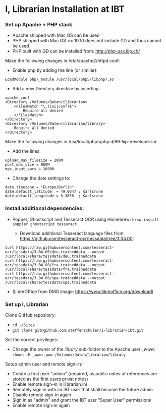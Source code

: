 # I, Librarian Installation at IBT

### Set up Apache + PHP stack

* Apache shipped with Mac OS can be used
* PHP shipped with Mac OS >= 10.10 does not include GD and thus cannot be used
* PHP built with GD can be installed from: http://php-osx.liip.ch/

Make the following changes in /etc/apache2/httpd.conf:

* Enable php by adding the line (or similar):

`LoadModule php7_module /usr/local/php5/libphp7.so`

* Add a new Directory directive by inserting:

```
apache_conf
<Directory /Volumes/Daten/ilibrarian>
    <FilesMatch "\.(ini|conf)$">
        Require all denied
    </FilesMatch>
</Directory>
<Directory /Volumes/Daten/ilibrarian/library>
    Require all denied
</Directory>
```

Make the following changes in /usr/local/php5/php.d/99-liip-developer.ini:

* Add the lines:

```
upload_max_filesize = 200M
post_max_size = 800M
max_input_vars = 10000
```

* Change the date settings to:

```
date.timezone = "Europe/Berlin"
date.default_latitude  = 49.0047 ; Karlsruhe
date.default_longitude = 8.3858  ; Karlsruhe
```

### Install additional dependencies:

* Popper, Ghostscript and Tesseract OCR using Homebrew:
  `brew install poppler ghostscript tesseract`
  
  * Download additional Tesseract language files from https://github.com/tesseract-ocr/tessdata/tree/3.04.00:
```
curl https://raw.githubusercontent.com/tesseract-ocr/tessdata/3.04.00/deu.traineddata --output /usr/local/share/tessdata/deu.traineddata
curl https://raw.githubusercontent.com/tesseract-ocr/tessdata/3.04.00/fra.traineddata --output /usr/local/share/tessdata/fra.traineddata
curl https://raw.githubusercontent.com/tesseract-ocr/tessdata/3.04.00/spa.traineddata --output /usr/local/share/tessdata/spa.traineddata
```

* (LibreOffice from DMG image: https://www.libreoffice.org/download)

### Set up I, Librarian

Clone GitHub repository:

* `cd ~/Sites`
* `git clone git@github.com:steffenschuler/i-librarian-ibt.git`

Set the correct privileges:

* Change the owner of the *library* sub-folder to the Apache user *_www*:
  `chown -R _www:_www /Volumes/Daten/librarian/library`

Setup admin user and remote sign-in:

* Create a first user "admin" (required, as public notes of references are stored as the first users privat notes)
* Enable remote sign-in in ilibrarian.ini
* Remotely sign in with an IBT user that shall become the future admin
* Disable remote sign-in again
* Sign in as "admin" and grant the IBT user "Super User" permissions
* Enable remote sign-in again
